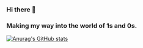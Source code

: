 ### Hi there 👋
### Making my way into the world of 1s and 0s.
[![Anurag's GitHub stats](https://github-readme-stats.vercel.app/api?username=heemankv)](https://github.com/anuraghazra/github-readme-stats)

<!--
**heemankv/heemankv** is a ✨ _special_ ✨ repository because its `README.md` (this file) appears on your GitHub profile.

Here are some ideas to get you started:

- 🔭 I’m currently working on ...
- 🌱 I’m currently learning ...
- 👯 I’m looking to collaborate on ...
- 🤔 I’m looking for help with ...
- 💬 Ask me about ...
- 📫 How to reach me: ...
- 😄 Pronouns: ...
- ⚡ Fun fact: ...
-->
